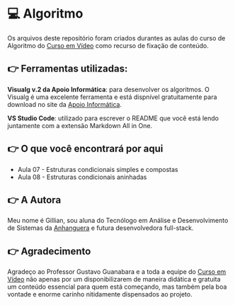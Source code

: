 # :computer: Algoritmo
Os arquivos deste repositório foram criados durantes as aulas do curso de Algoritmo do [Curso em Vídeo](www.cursoemvideo.com) como recurso de fixação de conteúdo.


## :point_right: Ferramentas utilizadas:

**Visualg v.2 da Apoio Informática**: para desenvolver os algoritmos. O Visualg é uma excelente ferramenta e está dispnível gratuitamente para download no site da [Apoio Informática](https://www.apoioinformatica.inf.br/produtos/visualg).

**VS Studio Code**: utilizado para escrever o README que você está lendo juntamente com a extensão Markdown All in One.


## :point_right: O que você encontrará por aqui
* Aula 07 - Estruturas condicionais simples e compostas
* Aula 08 - Estruturas condicionais aninhadas


## :point_right: A Autora
Meu nome é Gillian, sou aluna do Tecnólogo em Análise e Desenvolvimento de Sistemas da [Anhanguera](https://www.anhanguera.com/) e futura desenvolvedora full-stack.


## :point_right: Agradecimento
Agradeço ao Professor Gustavo Guanabara e a toda a equipe do [Curso em Vídeo](https://www.cursoemvideo.com/) não apenas por um disponibilizarem de maneira didática e gratuita um conteúdo essencial para quem está começando, mas também pela boa vontade e enorme carinho nitidamente dispensados ao projeto.




